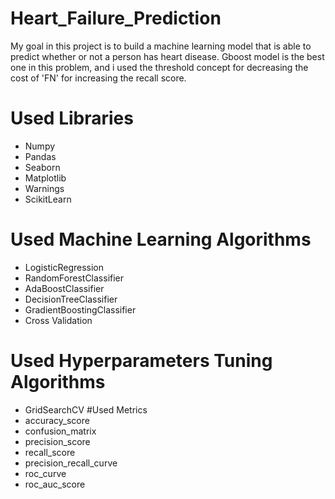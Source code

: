 # Heart_Failure_Prediction
My goal in this project is to build a machine learning model that is able to predict whether or not a person has heart disease.
Gboost model is the best one in this problem, and i used the threshold concept for decreasing the cost of 'FN' for increasing the recall score.
# Used Libraries
- Numpy
- Pandas
- Seaborn
- Matplotlib
- Warnings
- ScikitLearn
# Used Machine Learning Algorithms
- LogisticRegression
- RandomForestClassifier
- AdaBoostClassifier
- DecisionTreeClassifier
- GradientBoostingClassifier
- Cross Validation
# Used Hyperparameters Tuning Algorithms
- GridSearchCV
#Used Metrics
- accuracy_score
- confusion_matrix
- precision_score
- recall_score
- precision_recall_curve
- roc_curve
- roc_auc_score
